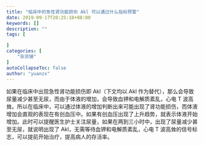 ```yaml
---
title: "临床中的急性肾功能损伤 Akl 可以通过什么指标预警"
date: 2019-09-17T20:25:18+08:00
keywords: []
description: ""
tags: [

]
categories: [
    "杂货铺"
]
autoCollapseToc: false
author: "yuanzx"
---
```


如果在临床中出现急性肾功能损伤即 Akl（下文均以 Akl 作为替代），那么会导致尿量减少甚至无尿，而由于体液的增加，会导致血钾和电解质紊乱，心电 T 波高耸。所以在临床中，可以通过体液的增加判断出来可能出现了肾功能损伤，而体液增加会直观的表现在有创血压中。如果有创血压出现了上升趋势，就表示体液开始增加。此时可以提醒医生护士关注尿量，如果在两到三小时中，出现了尿量减少甚至无尿，就说明出现了 Akl，无需等待血钾和电解质紊乱，心电 T 波高耸的信号标志，可以提前开始治疗，提高病人的存活率。